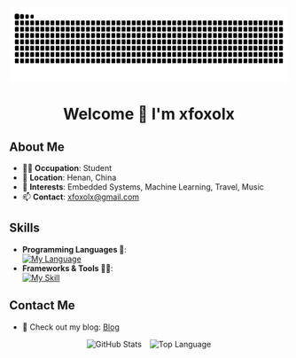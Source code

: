 <p align="center">
    <img height="137px" src="https://raw.githubusercontent.com/xfoxolx/xfoxolx/refs/heads/main/dist/snake.svg" alt="snake" style="display: block; margin: 0 auto;">
</p>

<h1 style="text-align:center;">Welcome 👋 I'm xfoxolx</h1>

## About Me
- 🧑‍💻 **Occupation**: Student
- 📍 **Location**: Henan, China
- 🌟 **Interests**: Embedded Systems, Machine Learning, Travel, Music
- 📫 **Contact**: xfoxolx@gmail.com

## Skills
- **Programming Languages 🧰**:  
[![My Language](https://skillicons.dev/icons?i=js,html,css,py,ts,cpp,rust)]()
- **Frameworks & Tools 🧑‍💻**:  
[![My Skill](https://skillicons.dev/icons?i=react,linux,git,github,docker,anaconda,arch,neovim)]()

## Contact Me
- 📖 Check out my blog: [Blog](https://xfoxolx.github.io)

<div style="display:flex; gap:15px; justify-content:center;">
<img height="137px" align="center" alt="GitHub Stats" src="https://github-readme-stats.vercel.app/api?username=xfoxolx&count_private=true&show_icons=true&border_radius=20&include_all_commits=true&line_height=21&hide_border=true&bg_color=20212C&text_color=81A1C1&title_color=81A1C1&icon_color=58a6ff"/>

<img height="137px" align="center" alt="Top Language" src="https://github-readme-stats.vercel.app/api/top-langs/?username=xfoxolx&layout=compact&line_height=21&border_radius=20&hide_border=true&bg_color=20212C&text_color=81A1C1&title_color=81A1C1&icon_color=58a6ff"/>
</div>


